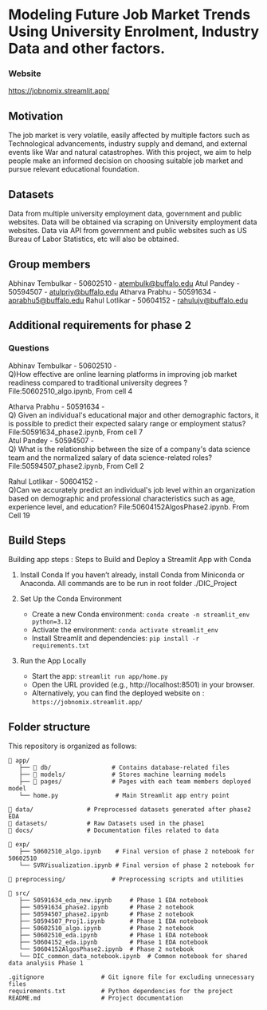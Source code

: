 # Modeling Future Job Market Trends Using University Enrolment, Industry Data and other factors.

### Website
https://jobnomix.streamlit.app/

## Motivation
The job market is very volatile, easily affected by multiple factors such as Technological advancements, industry supply and demand, and external events like War and natural catastrophes. With this project, we aim to help people make an informed decision on choosing suitable job market and pursue relevant educational foundation. 

## Datasets 
Data from multiple university employment data, government and public websites. Data will be obtained via scraping on University employment data websites. Data via API from government and public websites such as US Bureau of Labor Statistics, etc will also be obtained.

## Group members
Abhinav Tembulkar - 50602510 - atembulk@buffalo.edu
Atul Pandey - 50594507 - atulpriy@buffalo.edu
Atharva Prabhu - 50591634 - aprabhu5@buffalo.edu
Rahul Lotlikar - 50604152 - rahulujv@buffalo.edu

## Additional requirements for phase 2
### Questions
Abhinav Tembulkar - 50602510 -<br>
Q)How effective are online learning platforms in improving job market readiness compared to traditional university degrees ? File:50602510_algo.ipynb, From cell 4
<br>

Atharva Prabhu - 50591634 -<br>
Q) Given an individual's educational major and other demographic factors, it is possible to predict their expected salary range or employment status? File:50591634_phase2.ipynb, From cell 7
<br>
Atul Pandey - 50594507 -<br>
Q) What is the relationship between the size of a company's data science team and the normalized salary of data science-related roles? File:50594507_phase2.ipynb, From Cell 2
 <br>


Rahul Lotlikar - 50604152 -<br>
Q)Can we accurately predict an individual's job level within an organization based on demographic and professional characteristics such as age, experience level, and education? File:50604152AlgosPhase2.ipynb. From Cell 19
<br>

## Build Steps
Building app steps : 
Steps to Build and Deploy a Streamlit App with Conda

1. Install Conda
If you haven’t already, install Conda from Miniconda or Anaconda. All commands are to be run in root folder ./DIC_Project

2. Set Up the Conda Environment
    -  	Create a new Conda environment:
            `conda create -n streamlit_env python=3.12`
    -   Activate the environment:
            `conda activate streamlit_env`
    -   Install Streamlit and dependencies:
            `pip install -r requirements.txt`

3. Run the App Locally
    -	Start the app:
            `streamlit run app/home.py`
    -	Open the URL provided (e.g., http://localhost:8501) in your browser.
    -   Alternatively, you can find the deployed website on :
            `https://jobnomix.streamlit.app/`

## Folder structure

This repository is organized as follows:

```plaintext
📂 app/
   ├── 📂 db/                 # Contains database-related files
   ├── 📂 models/             # Stores machine learning models
   ├── 📂 pages/              # Pages with each team members deployed model 
   └── home.py                # Main Streamlit app entry point

📂 data/               # Preprocessed datasets generated after phase2 EDA
📂 datasets/           # Raw Datasets used in the phase1
📂 docs/               # Documentation files related to data

📂 exp/
   ├── 50602510_algo.ipynb    # Final version of phase 2 notebook for 50602510
   └── SVRVisualization.ipynb # Final version of phase 2 notebook for 

📂 preprocessing/             # Preprocessing scripts and utilities

📂 src/
   ├── 50591634_eda_new.ipynb     # Phase 1 EDA notebook
   ├── 50591634_phase2.ipynb      # Phase 2 notebook 
   ├── 50594507_phase2.ipynb      # Phase 2 notebook 
   ├── 50594507_Proj1.ipynb       # Phase 1 EDA notebook
   ├── 50602510_algo.ipynb        # Phase 2 notebook
   ├── 50602510_eda.ipynb         # Phase 1 EDA notebook
   ├── 50604152_eda.ipynb         # Phase 1 EDA notebook
   └── 50604152AlgosPhase2.ipynb  # Phase 2 notebook 
   └── DIC_common_data_notebook.ipynb  # Common notebook for shared data analysis Phase 1

.gitignore                # Git ignore file for excluding unnecessary files
requirements.txt          # Python dependencies for the project
README.md                 # Project documentation
```

